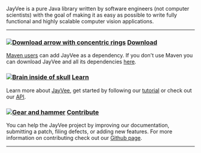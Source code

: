 JayVee is a pure Java library written by software engineers (not computer scientists) 
with the goal of making it as easy as possible to write fully functional and highly 
scalable computer vision applications.                                                                     

---

### [![Download arrow with concentric rings](images/impact-point_40.png)][download-maven] [Download][download-maven]

[Maven users][download-maven] can add JayVee as a dependency.  If you don't use Maven you 
can download JayVee and all its dependencies [here][download].

  [download-maven]: download-maven.html
  [download]: download.html

### [![Brain inside of skull](images/brain-freeze_40.png)][getting-started] [Learn][getting-started]

Learn more about [JayVee][about], get started by following our [tutorial][getting-started] 
or check out our [API][apidoc].

  [getting-started]: tutorials/grayscaler/index.html
  [about]: about.html
  [apidoc]: ../jayvee-core/0.1/apidocs/index.html

### [![Gear and hammer](images/gear-hammer_40.png)][github] [Contribute][github]

You can help the JayVee project by improving our documentation, submitting a patch, filing
defects, or adding new features.  For more information on contributing check out our 
[Github page][github].

  [github]: http://github.com/westonpace/jayvee/

---

